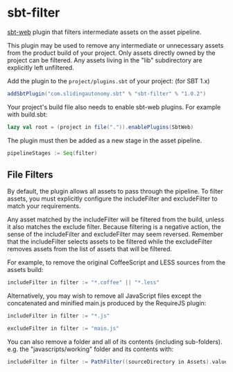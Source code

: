 sbt-filter
==========

[sbt-web](https://github.com/sbt/sbt-web) plugin that filters intermediate assets on the asset pipeline.

This plugin may be used to remove any intermediate or unnecessary assets from the product build of your project.
Only assets directly owned by the project can be filtered. Any assets living in the "lib" subdirectory are
explicitly left unfiltered.

Add the plugin to the `project/plugins.sbt` of your project: (for SBT 1.x)

```scala
addSbtPlugin("com.slidingautonomy.sbt" % "sbt-filter" % "1.0.2")
```

Your project's build file also needs to enable sbt-web plugins. For example with build.sbt:

```scala
lazy val root = (project in file(".")).enablePlugins(SbtWeb)
```

The plugin must then be added as a new stage in the asset pipeline.

```scala
pipelineStages := Seq(filter)
```

## File Filters

By default, the plugin allows all assets to pass through the pipeline. To filter assets, you must explicitly configure
the includeFilter and excludeFilter to match your requirements.

Any asset matched by the includeFilter will be filtered from the build, unless it also matches the exclude filter.
Because filtering is a negative action, the sense of the includeFilter and excludeFilter may seem reversed. Remember
that the includeFilter selects assets to be filtered while the excludeFilter removes assets from the list of assets
that will be filtered.

For example, to remove the original CoffeeScript and LESS sources from the assets build:

```scala
includeFilter in filter := "*.coffee" || "*.less"
```

Alternatively, you may wish to remove all JavaScript files except the concatenated and minified main.js produced by
the RequireJS plugin:

```scala
includeFilter in filter := "*.js"

excludeFilter in filter := "main.js"
```

You can also remove a folder and all of its contents (including sub-folders). e.g. the "javascripts/working" folder and its contents with:

```scala
includeFilter in filter := PathFilter((sourceDirectory in Assets).value / "javascripts" / "working")
```
